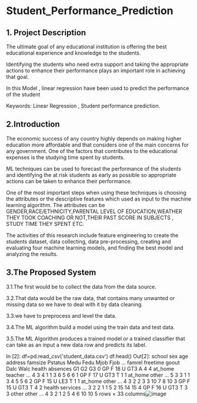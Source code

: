 # Student_Performance_Prediction

## 1. Project Description

The ultimate goal of any educational institution is offering the best educational experience and knowledge to the students.

Identifying the students who need extra support and taking the appropriate actions to enhance their performance plays an important role in achieving that goal.

In this Model , linear regression have been used to predict the performance of the student

Keywords: Linear Regression , Student performance prediction.

## 2.Introduction

The economic success of any country highly depends on making higher education more affordable and that considers one of the main concerns for any government. One of the factors that contributes to the educational expenses is the studying time spent by students.

ML techniques can be used to forecast the performance of the students and identifying the at risk students as early as possible so appropriate actions can be taken to enhance their performance.

One of the most important steps when using these techniques is choosing the attributes or the descriptive features which used as input to the machine learning algorithm. The attributes can be GENDER,RACE/ETHNICITY,PARENTAL LEVEL OF EDUCATION,WEATHER THEY TOOK COACHING OR NOT,THEIR PAST SCORE IN SUBJECTS , STUDY TIME THEY SPENT ETC.

The activities of this research include feature engineering to create the students dataset, data collecting, data pre-processing, creating and evaluating four machine learning models, and finding the best model and analyzing the results.

## 3.The Proposed System

3.1.The first would be to collect the data from the data source.

3.2.That data would be the raw data, that contains many unwanted or missing data so we have to deal with it by data cleaning.

3.3.we have to preprocess and level the data.

3.4.The ML algorithm build a model using the train data and test data.

3.5.The ML Algorithm produces a trained model or a trained classifier that can take as an input a new data row and predicts its label.

In [2]:
df=pd.read_csv('student_data.csv')
df.head()
Out[2]:
	school	sex	age	address	famsize	Pstatus	Medu	Fedu	Mjob	Fjob	...	famrel	freetime	goout	Dalc	Walc	health	absences	G1	G2	G3
0	GP	F	18	U	GT3	A	4	4	at_home	teacher	...	4	3	4	1	1	3	6	5	6	6
1	GP	F	17	U	GT3	T	1	1	at_home	other	...	5	3	3	1	1	3	4	5	5	6
2	GP	F	15	U	LE3	T	1	1	at_home	other	...	4	3	2	2	3	3	10	7	8	10
3	GP	F	15	U	GT3	T	4	2	health	services	...	3	2	2	1	1	5	2	15	14	15
4	GP	F	16	U	GT3	T	3	3	other	other	...	4	3	2	1	2	5	4	6	10	10
5 rows × 33 columns![image](https://user-images.githubusercontent.com/107021877/197200962-a3bc128e-b42d-4f5c-b6cc-0d0789494e19.png)


